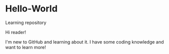 # Hello-World
Learning repository

Hi reader! 

I'm new to GitHub and learning about it.
I have some coding knowledge and want to learn more! 
